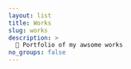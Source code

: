 ```yaml
---
layout: list
title: Works
slug: works
description: >
  🚀 Portfolio of my awsome works
no_groups: false
---
```

